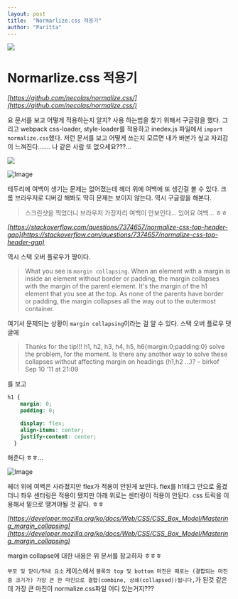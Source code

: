 ```yaml
---
layout: post
title:  "Normarlize.css 적용기"
author: "Paritta"
---
```


<img src='http://kendsnyder.com/wp-content/uploads/2016/04/post-41282490.jpeg'>

# Normarlize.css 적용기

*[https://github.com/necolas/normalize.css/](https://github.com/necolas/normalize.css/)*

요 문서를 보고 어떻게 적용하는지 알지?
사용 하는법을 찾기 위해서 구글링을 했다. 그리고 webpack css-loader, style-loader를 적용하고 inedex.js 파일에서 `import normalize.css`했다.
저런 문서를 보고 어떻게 쓰는지 모르면 내가 바본가 싶고 자괴감이 느껴진다....... 나 같은 사람 또 없으세요???...

<img src="../img/Normarlize.css 적용기/스크린샷 2017-10-03 오후 8.15.23.png">

![Image]({{site.url}}/assets/1.png)

테두리에 여백이 생기는 문제는 없어졌는데 헤더 위에 여백에 또 생긴걸 볼 수 있다. 크롬 브라우저로 디버깅 해봐도 딱히 문제는 보이지 않는다. 역시 구글링을 해본다.

> 스크린샷을 찍었더니 브라우저 가장자리 여백이 안보인다... 있어요 여백... ㅎㅎ

*[https://stackoverflow.com/questions/7374657/normalize-css-top-header-gap](https://stackoverflow.com/questions/7374657/normalize-css-top-header-gap)*

역시 스택 오버 플로우가 짱이다.

> What you see is `margin collapsing`. When an element with a margin is inside an element without border or padding, the margin collapses with the margin of the parent element. It's the margin of the h1 element that you see at the top. As none of the parents have border or padding, the margin collapses all the way out to the outermost container.

여기서 문제되는 상황이 `margin collapsing`이라는 걸 알 수 있다. 스택 오버 플로우 댓글에

> Thanks for the tip!!! h1, h2, h3, h4, h5, h6{margin:0;padding:0} solve the problem, for the moment. Is there any another way to solve these collapses without affecting margin on headings (h1,h2 ...)? – birkof Sep 10 '11 at 21:09 

를 보고

```css
h1 {
    margin: 0;
    padding: 0;

    display: flex;
    align-items: center;
    justify-content: center;
  }
```
해준다 ㅎㅎ...

![Image]({{site.url}}/assets/2.png)

헤더 위에 여백은 사라졌지만 flex가 적용이 안된게 보인다. flex를 h1태그 안으로 옮겼더니 좌우 센터링은 적용이 됐지만 아래 위로는 센터링이 적용이 안된다. css 트릭을 이용해서 밑으로 땡겨야될 것 같다. ㅎㅎ

*[https://developer.mozilla.org/ko/docs/Web/CSS/CSS_Box_Model/Mastering_margin_collapsing](https://developer.mozilla.org/ko/docs/Web/CSS/CSS_Box_Model/Mastering_margin_collapsing)*

margin collapse에 대한 내용은 위 문서를 참고하자 ㅎㅎㅎ

`부모 및 맏이/막내 요소` 케이스에서 `블록의 top 및 bottom 마진은 때로는 (결합되는 마진 중 크기가) 가장 큰 한 마진으로 결합(combine, 상쇄(collapsed))됩니다,`가 된것 같은데 가장 큰 마진이 normalize.css파일 어디 있는거지???


